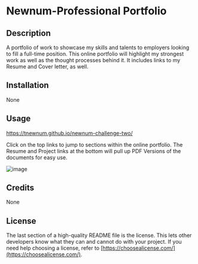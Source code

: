 # Newnum-Professional Portfolio

## Description
A portfolio of work to showcase my skills and talents to employers looking to fill a full-time position. This online portfolio will highlight my strongest work as well as the thought processes behind it. It includes links to my Resume and Cover letter, as well. 



## Installation
None

## Usage

https://tnewnum.github.io/newnum-challenge-two/

Click on the top links to jump to sections within the online portfolio. The Resume and Project links at the bottom will pull up PDF Versions of the documents for easy use.

![image](https://user-images.githubusercontent.com/117390778/214280870-65248ed0-4da8-41b9-a834-36c2bca483d8.png)



## Credits
None

## License
The last section of a high-quality README file is the license. This lets other developers know what they can and cannot do with your project. If you need help choosing a license, refer to [https://choosealicense.com/](https://choosealicense.com/).


